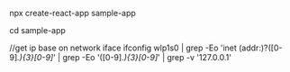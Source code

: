 npx create-react-app sample-app

cd sample-app

//get ip base on network iface
ifconfig wlp1s0 | grep -Eo 'inet (addr:)?([0-9]*\.){3}[0-9]*' | grep -Eo '([0-9]*\.){3}[0-9]*' | grep -v '127.0.0.1'
